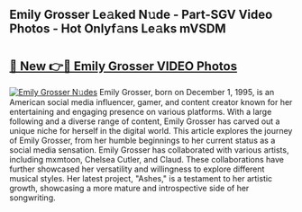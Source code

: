 ## Emily Grosser Le𝚊ked N𝚞de - Part-SGV Video Photos - Hot Onlyf𝚊ns Le𝚊ks mVSDM

# <h2><a href="http://ab41080.deff.icu/?id=Emily+Grosser">🔗 New 👉🔴 Emily Grosser VIDEO Photos</a></h2>

[![Emily Grosser N𝚞des](https://i.imgur.com/rIISA9y.gif)](http://ab41080.deff.icu/?id=Emily+Grosser)
Emily Grosser, born on December 1, 1995, is an American social media influencer, gamer, and content creator known for her entertaining and engaging presence on various platforms. With a large following and a diverse range of content, Emily Grosser has carved out a unique niche for herself in the digital world. This article explores the journey of Emily Grosser, from her humble beginnings to her current status as a social media sensation. Emily Grosser has collaborated with various artists, including mxmtoon, Chelsea Cutler, and Claud. These collaborations have further showcased her versatility and willingness to explore different musical styles. Her latest project, "Ashes," is a testament to her artistic growth, showcasing a more mature and introspective side of her songwriting.
